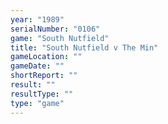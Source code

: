 ```yaml
---
year: "1989"
serialNumber: "0106" 
game: "South Nutfield"
title: "South Nutfield v The Min"
gameLocation: ""
gameDate: ""
shortReport: ""
result: ""
resultType: ""
type: "game"
---
```

